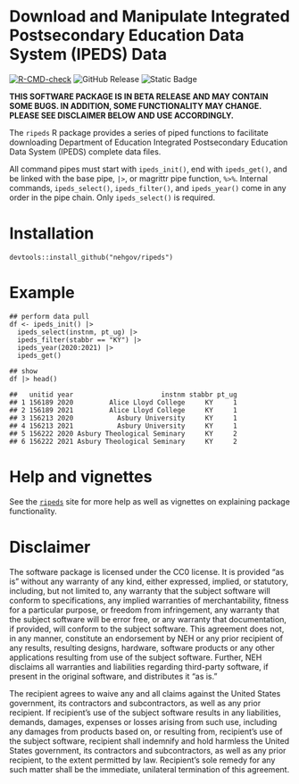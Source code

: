 # Download and Manipulate Integrated Postsecondary Education Data System (IPEDS) Data

[![R-CMD-check](https://github.com/nehgov/ripeds/actions/workflows/R-CMD-check.yaml/badge.svg)](https://github.com/nehgov/ripeds/actions/workflows/R-CMD-check.yaml)
![GitHub Release](https://img.shields.io/github/v/release/nehgov/ripeds)
![Static Badge](https://img.shields.io/badge/release-beta-blue)

**THIS SOFTWARE PACKAGE IS IN BETA RELEASE AND MAY CONTAIN SOME BUGS. IN
ADDITION, SOME FUNCTIONALITY MAY CHANGE. PLEASE SEE DISCLAIMER BELOW AND
USE ACCORDINGLY.**

The `ripeds` R package provides a series of piped functions to
facilitate downloading Department of Education Integrated Postsecondary
Education Data System (IPEDS) complete data files.

All command pipes must start with `ipeds_init()`, end with
`ipeds_get()`, and be linked with the base pipe, `|>`, or magrittr pipe
function, `%>%`. Internal commands, `ipeds_select()`, `ipeds_filter()`,
and `ipeds_year()` come in any order in the pipe chain. Only
`ipeds_select()` is required.

# Installation

    devtools::install_github("nehgov/ripeds")

# Example

    ## perform data pull
    df <- ipeds_init() |>
      ipeds_select(instnm, pt_ug) |>
      ipeds_filter(stabbr == "KY") |>
      ipeds_year(2020:2021) |>
      ipeds_get()

    ## show
    df |> head()

    ##   unitid year                      instnm stabbr pt_ug
    ## 1 156189 2020         Alice Lloyd College     KY     1
    ## 2 156189 2021         Alice Lloyd College     KY     1
    ## 3 156213 2020           Asbury University     KY     1
    ## 4 156213 2021           Asbury University     KY     1
    ## 5 156222 2020 Asbury Theological Seminary     KY     2
    ## 6 156222 2021 Asbury Theological Seminary     KY     2

# Help and vignettes

See the [`ripeds`](https://nehgov.github.io/ripeds) site for more help
as well as vignettes on explaining package functionality.

# Disclaimer

The software package is licensed under the CC0 license. It is provided
“as is” without any warranty of any kind, either expressed, implied, or
statutory, including, but not limited to, any warranty that the subject
software will conform to specifications, any implied warranties of
merchantability, fitness for a particular purpose, or freedom from
infringement, any warranty that the subject software will be error free,
or any warranty that documentation, if provided, will conform to the
subject software. This agreement does not, in any manner, constitute an
endorsement by NEH or any prior recipient of any results, resulting
designs, hardware, software products or any other applications resulting
from use of the subject software. Further, NEH disclaims all warranties
and liabilities regarding third-party software, if present in the
original software, and distributes it “as is.”

The recipient agrees to waive any and all claims against the United
States government, its contractors and subcontractors, as well as any
prior recipient. If recipient’s use of the subject software results in
any liabilities, demands, damages, expenses or losses arising from such
use, including any damages from products based on, or resulting from,
recipient’s use of the subject software, recipient shall indemnify and
hold harmless the United States government, its contractors and
subcontractors, as well as any prior recipient, to the extent permitted
by law. Recipient’s sole remedy for any such matter shall be the
immediate, unilateral termination of this agreement.
